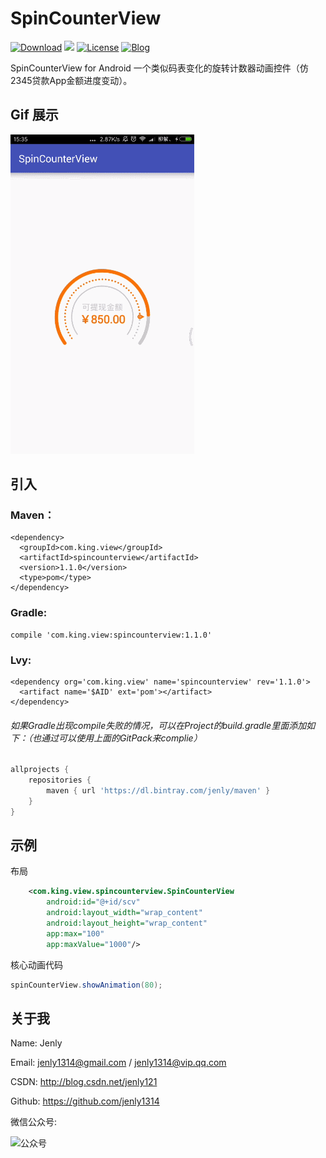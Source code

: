 # SpinCounterView
[![Download](https://img.shields.io/badge/download-App-blue.svg)](https://raw.githubusercontent.com/jenly1314/SpinCounterView/master/app/app-release.apk)
[![](https://jitpack.io/v/jenly1314/SpinCounterView.svg)](https://jitpack.io/#jenly1314/SpinCounterView)
[![License](https://img.shields.io/badge/license-MIT-blue.svg)](https://opensource.org/licenses/mit-license.php)
[![Blog](https://img.shields.io/badge/blog-Jenly-9933CC.svg)](http://blog.csdn.net/jenly121)

SpinCounterView for Android 一个类似码表变化的旋转计数器动画控件（仿2345贷款App金额进度变动）。

## Gif 展示
![Image](GIF.gif)

## 引入

### Maven：
```
<dependency>
  <groupId>com.king.view</groupId>
  <artifactId>spincounterview</artifactId>
  <version>1.1.0</version>
  <type>pom</type>
</dependency>
```
### Gradle:
```
compile 'com.king.view:spincounterview:1.1.0'
```
### Lvy:
```
<dependency org='com.king.view' name='spincounterview' rev='1.1.0'>
  <artifact name='$AID' ext='pom'></artifact>
</dependency>
```
###### 如果Gradle出现compile失败的情况，可以在Project的build.gradle里面添加如下：（也通过可以使用上面的GitPack来complie）
```gradle
allprojects {
    repositories {
        maven { url 'https://dl.bintray.com/jenly/maven' }
    }
}
```

## 示例

布局
```Xml
    <com.king.view.spincounterview.SpinCounterView
        android:id="@+id/scv"
        android:layout_width="wrap_content"
        android:layout_height="wrap_content"
        app:max="100"
        app:maxValue="1000"/>
```

核心动画代码
```Java
spinCounterView.showAnimation(80);
```

## 关于我
   Name: Jenly

   Email: jenly1314@gmail.com / jenly1314@vip.qq.com

   CSDN: http://blog.csdn.net/jenly121

   Github: https://github.com/jenly1314

   微信公众号:

   ![公众号](http://olambmg9j.bkt.clouddn.com/jenly666.jpg)

